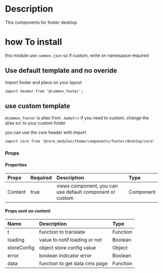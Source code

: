 # Description

This components for footer desktop

# how To install

this module use `common.json` so if custom, write on namespace required

## Use default template and no overide

import footer and place on your layout

```
import Header from '@common_footer`;
```
## use custom template

`@common_footer` is alias from `.babelrc` if you need to custom, change the alias src to your custom folder

you can use the core header with import

`import Core from '@core_modules/theme/components/footer/desktop/core'`

### Props

#### Properties
| Props       | Required | Description | Type |
| :---        | :---     | :---        |:---  |
| Content      |  true    | views component, you can use default component or custom | Component |

#### Props sent on content

| Name       | Description | Type |
| :---       | :---        |:---        |
| t      | function to translate| Function |
| loading     | value to notif loading or not| Boolean |
| storeConfig     | object store config value| Object |
| error       | boolean  indicator error | Boolean | - |
| data        | function to get data cms page | Function | - |


